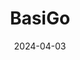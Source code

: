 ---  
layout: startup_page  
title: "BasiGo"  
id: "basigo.com"  
permalink: "/basigobasigo.com04032024/"  
website: "https://www.basi-go.com/"  
funding_round: "Equity"  
funding_amount: "$3M"  
investors: "CFAO Group, Mobility54"  
about: "BasiGo provides state-of-the-art electric buses and related services (charging and maintenance) to bus operators in Kenya and Rwanda. They offer an affordable financing model allowing operators to pay for the battery and charging separately via a pay-as-you-go arrangement. The company aims to deliver 1,000 locally-assembled electric buses within three years."  
markets: "Electric Vehicles, Transportation, Renewable Energy"  
hq: "Nairobi, Nairobi County, Kenya"  
founded_year: "2021"  
linkedin: "https://www.linkedin.com/company/basigo"  
twitter: "https://twitter.com/BasiGoKenya"  
instagram: ""  
facebook: "https://www.facebook.com/basigokenya"  
crunchbase: "https://www.crunchbase.com/organization/basigo"  
pitchbook: ""  

date_display: "03-Apr-2024"  
date: "2024-04-03"

# SEO Optimization  
meta_title: "BasiGo - Equity Funding ($3M)"  
meta_description: "BasiGo, BasiGo provides state-of-the-art electric buses and related services (charging and maintenance) to bus operators in Kenya and Rwanda. They offer an af..."  
meta_keywords: "BasiGo, Electric Vehicles, Transportation, Renewable Energy, Equity funding"  
canonical_url: "https://startup.projectstartups.com/basigobasigo.com04032024/"  
---